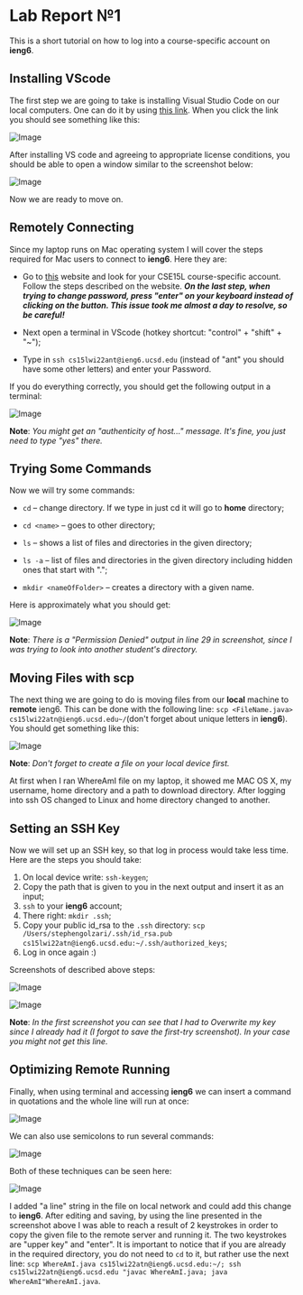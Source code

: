 # Lab Report №1

This is a short tutorial on how to log into a course-specific account on **ieng6**.

## Installing VScode
The first step we are going to take is installing Visual Studio Code on our local computers. One can do it by using [this link](https://code.visualstudio.com/download). When you click the link you should see something like this:

![Image](VS-website.png)

After installing VS code and agreeing to appropriate license conditions, you should be able to open a window similar to the screenshot below:

![Image](VS-Installment.png)

Now we are ready to move on.

## Remotely Connecting

Since my laptop runs on Mac operating system I will cover the steps required for Mac users to connect to **ieng6**. Here they are:

* Go to [this](https://sdacs.ucsd.edu/~icc/index.php) website and look for your CSE15L course-specific account. Follow the steps described on the website. ***On the last step, when trying to change password, press "enter" on your keyboard instead of clicking on the button. This issue took me almost a day to resolve, so be careful!***

* Next open a terminal in VScode (hotkey shortcut: "control" + "shift" + "~");

* Type in `ssh cs15lwi22ant@ieng6.ucsd.edu` (instead of "ant" you should have some other letters) and enter your Password.

If you do everything correctly, you should get the following output in a terminal:

![Image](SSH-login.png)

**Note**: *You might get an "authenticity of host..." message. It's fine, you just need to type "yes" there.*

## Trying Some Commands

Now we will try some commands:

* `cd` – change directory. If we type in just cd it will go to **home** directory;

* `cd <name>` – goes to other directory;

* `ls` – shows a list of files and directories in the given directory;

* `ls -a` – list of files and directories in the given directory including hidden ones that start with ".";

* `mkdir <nameOfFolder>` – creates a directory with a given name. 

Here is approximately what you should get:

![Image](Trying-Some-Commands.png)

**Note**: *There is a "Permission Denied" output in line 29 in screenshot, since I was trying to look into another student's directory.*

## Moving Files with **scp**

The next thing we are going to do is moving files from our **local** machine to **remote** ieng6. This can be done with the following line: `scp <FileName.java> cs15lwi22atn@ieng6.ucsd.edu~/`(don't forget about unique letters in **ieng6**). You should get something like this:

![Image](SCP.png)

**Note**: *Don't forget to create a file on your local device first.*

At first when I ran WhereAmI file on my laptop, it showed me MAC OS X, my username, home directory and a path to download directory. After logging into ssh OS changed to Linux and home directory changed to another. 

## Setting an SSH Key

Now we will set up an SSH key, so that log in process would take less time. Here are the steps you should take:

1. On local device write: `ssh-keygen`;
2. Copy the path that is given to you in the next output and insert it as an input;
3. `ssh` to your **ieng6** account;
4. There right: `mkdir .ssh`;
5. Copy your public id_rsa to the `.ssh` directory: `scp /Users/stephengolzari/.ssh/id_rsa.pub cs15lwi22atn@ieng6.ucsd.edu:~/.ssh/authorized_keys`;
6. Log in once again :)

Screenshots of described above steps:

![Image](cool-terminal.png)

![Image](cool-terminal-2.png)

**Note**: *In the first screenshot you can see that I had to Overwrite my key since I already had it (I forgot to save the first-try screenshot). In your case you might not get this line.*

## Optimizing Remote Running

Finally, when using terminal and accessing **ieng6** we can insert a command in quotations and the whole line will run at once:

![Image](ls-in-qot.png)

We can also use semicolons to run several commands:

![Image](semicolon.png)

Both of these techniques can be seen here:

![Image](megaThing.png)

I added "a line" string in the file on local network and could add this change to **ieng6**. After editing and saving, by using the line presented in the screenshot above I was able to reach a result of 2 keystrokes in order to copy the given file to the remote server and running it. The two keystrokes are "upper key" and "enter". It is important to notice that if you are already in the required directory, you do not need to `cd` to it, but rather use the next line: `scp WhereAmI.java cs15lwi22atn@ieng6.ucsd.edu:~/; ssh cs15lwi22atn@ieng6.ucsd.edu "javac WhereAmI.java; java WhereAmI"WhereAmI.java`. 